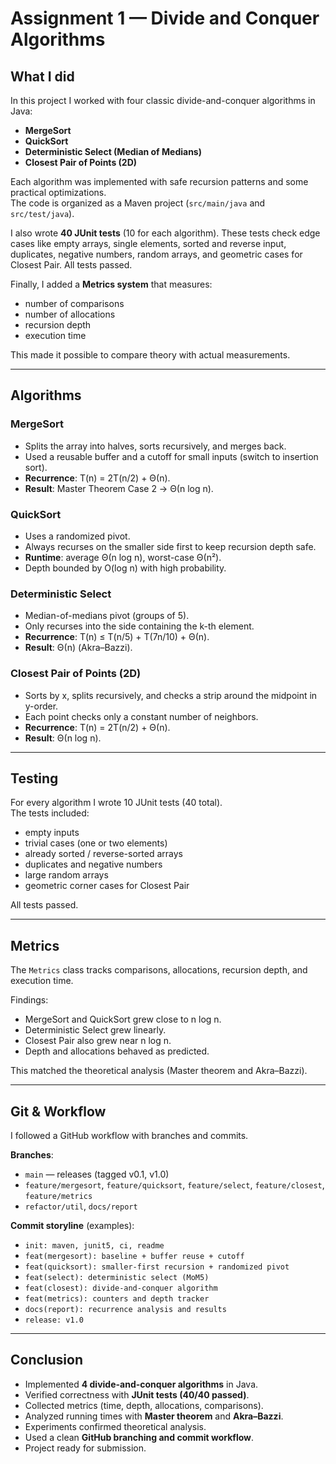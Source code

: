 # Assignment 1 — Divide and Conquer Algorithms

## What I did
In this project I worked with four classic divide-and-conquer algorithms in Java:  
- **MergeSort**  
- **QuickSort**  
- **Deterministic Select (Median of Medians)**  
- **Closest Pair of Points (2D)**  

Each algorithm was implemented with safe recursion patterns and some practical optimizations.  
The code is organized as a Maven project (`src/main/java` and `src/test/java`).  

I also wrote **40 JUnit tests** (10 for each algorithm). These tests check edge cases like empty arrays, single elements, sorted and reverse input, duplicates, negative numbers, random arrays, and geometric cases for Closest Pair. All tests passed.  

Finally, I added a **Metrics system** that measures:  
- number of comparisons  
- number of allocations  
- recursion depth  
- execution time  

This made it possible to compare theory with actual measurements.  

---

## Algorithms

### MergeSort
- Splits the array into halves, sorts recursively, and merges back.  
- Used a reusable buffer and a cutoff for small inputs (switch to insertion sort).  
- **Recurrence**: T(n) = 2T(n/2) + Θ(n).  
- **Result**: Master Theorem Case 2 → Θ(n log n).  

### QuickSort
- Uses a randomized pivot.  
- Always recurses on the smaller side first to keep recursion depth safe.  
- **Runtime**: average Θ(n log n), worst-case Θ(n²).  
- Depth bounded by O(log n) with high probability.  

### Deterministic Select
- Median-of-medians pivot (groups of 5).  
- Only recurses into the side containing the k-th element.  
- **Recurrence**: T(n) ≤ T(n/5) + T(7n/10) + Θ(n).  
- **Result**: Θ(n) (Akra–Bazzi).  

### Closest Pair of Points (2D)
- Sorts by x, splits recursively, and checks a strip around the midpoint in y-order.  
- Each point checks only a constant number of neighbors.  
- **Recurrence**: T(n) = 2T(n/2) + Θ(n).  
- **Result**: Θ(n log n).  

---

## Testing
For every algorithm I wrote 10 JUnit tests (40 total).  
The tests included:  
- empty inputs  
- trivial cases (one or two elements)  
- already sorted / reverse-sorted arrays  
- duplicates and negative numbers  
- large random arrays  
- geometric corner cases for Closest Pair  

All tests passed.  

---

## Metrics
The `Metrics` class tracks comparisons, allocations, recursion depth, and execution time.  

Findings:  
- MergeSort and QuickSort grew close to n log n.  
- Deterministic Select grew linearly.  
- Closest Pair also grew near n log n.  
- Depth and allocations behaved as predicted.  

This matched the theoretical analysis (Master theorem and Akra–Bazzi).  

---

## Git & Workflow
I followed a GitHub workflow with branches and commits.  

**Branches**:  
- `main` — releases (tagged v0.1, v1.0)  
- `feature/mergesort`, `feature/quicksort`, `feature/select`, `feature/closest`, `feature/metrics`  
- `refactor/util`, `docs/report`  

**Commit storyline** (examples):  
- `init: maven, junit5, ci, readme`  
- `feat(mergesort): baseline + buffer reuse + cutoff`  
- `feat(quicksort): smaller-first recursion + randomized pivot`  
- `feat(select): deterministic select (MoM5)`  
- `feat(closest): divide-and-conquer algorithm`  
- `feat(metrics): counters and depth tracker`  
- `docs(report): recurrence analysis and results`  
- `release: v1.0`  

---

## Conclusion
- Implemented **4 divide-and-conquer algorithms** in Java.  
- Verified correctness with **JUnit tests (40/40 passed)**.  
- Collected metrics (time, depth, allocations, comparisons).  
- Analyzed running times with **Master theorem** and **Akra–Bazzi**.  
- Experiments confirmed theoretical analysis.  
- Used a clean **GitHub branching and commit workflow**.  
- Project ready for submission.  
